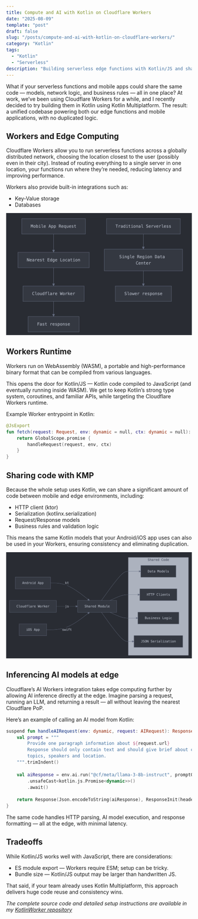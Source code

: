 ```yaml
---
title: Compute and AI with Kotlin on Cloudflare Workers
date: "2025-08-09"
template: "post"
draft: false
slug: "/posts/compute-and-ai-with-kotlin-on-cloudflare-workers/"
category: "Kotlin"
tags:
  - "Kotlin"
  - "Serverless"
description: "Building serverless edge functions with Kotlin/JS and sharing code across mobile and serverless platforms"
---
```


What if your serverless functions and mobile apps could share the same code — models, network logic, and business rules — all in one place?
At work, we’ve been using Cloudflare Workers for a while, and I recently decided to try building them in Kotlin using Kotlin Multiplatform. The result: a unified codebase powering both our edge functions and mobile applications, with no duplicated logic.

## Workers and Edge Computing

Cloudflare Workers allow you to run serverless functions across a globally distributed network, choosing the location closest to the user (possibly even in their city).
Instead of routing everything to a single server in one location, your functions run where they’re needed, reducing latency and improving performance.

Workers also provide built-in integrations such as:
- Key-Value storage
- Databases

![](./edge.png)

## Workers Runtime
Workers run on WebAssembly (WASM), a portable and high-performance binary format that can be compiled from various languages.

This opens the door for Kotlin/JS — Kotlin code compiled to JavaScript (and eventually running inside WASM).
We get to keep Kotlin’s strong type system, coroutines, and familiar APIs, while targeting the Cloudflare Workers runtime.

Example Worker entrypoint in Kotlin:
```kotlin
@JsExport
fun fetch(request: Request, env: dynamic = null, ctx: dynamic = null): dynamic {
    return GlobalScope.promise {
        handleRequest(request, env, ctx)
    }
}
```

## Sharing code with KMP

Because the whole setup uses Kotlin, we can share a significant amount of code between mobile and edge environments, including:

- HTTP client (ktor)
- Serialization (kotlinx.serialization)
- Request/Response models
- Business rules and validation logic

This means the same Kotlin models that your Android/iOS app uses can also be used in your Workers, ensuring consistency and 
eliminating duplication.

![](./kmp.png)

## Inferencing AI models at edge

Cloudflare’s AI Workers integration takes edge computing further by allowing AI inference directly at the edge.
Imagine parsing a request, running an LLM, and returning a result — all without leaving the nearest Cloudflare PoP.

Here’s an example of calling an AI model from Kotlin:
```kotlin
suspend fun handleAIRequest(env: dynamic, request: AIRequest): Response {
    val prompt = """
        Provide one paragraph information about ${request.url}
        Response should only contain text and should give brief about conference
        topics, speakers and location.
    """.trimIndent()
    
    val aiResponse = env.ai.run("@cf/meta/llama-3-8b-instruct", promptObject)
        .unsafeCast<kotlin.js.Promise<dynamic>>()
        .await()
    
    return Response(Json.encodeToString(aiResponse), ResponseInit(headers = headers))
}
```
The same code handles HTTP parsing, AI model execution, and response formatting — all at the edge, with minimal latency.

## Tradeoffs

While Kotlin/JS works well with JavaScript, there are considerations:

- ES module export — Workers require ESM; setup can be tricky.
- Bundle size — Kotlin/JS output may be larger than handwritten JS.

That said, if your team already uses Kotlin Multiplatform, this approach delivers huge code reuse and consistency wins.

*The complete source code and detailed setup instructions are available in my [KotlinWorker repository](https://github.com/jitinsharma/kotlinworker)*